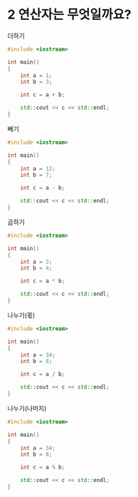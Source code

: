 2 연산자는 무엇일까요?
================
더하기
```cpp
#include <iostream>

int main()
{
    int a = 1;
    int b = 3;

    int c = a + b;

    std::cout << c << std::endl;
}
```
빼기
```cpp
#include <iostream>

int main()
{
    int a = 12;
    int b = 7;

    int c = a - b;

    std::cout << c << std::endl;
}
```
곱하기
```cpp
#include <iostream>

int main()
{
    int a = 3;
    int b = 4;

    int c = a * b;

    std::cout << c << std::endl;
}
```
나누기(몫)
```cpp
#include <iostream>

int main()
{
    int a = 34;
    int b = 8;

    int c = a / b;

    std::cout << c << std::endl;
}
```
나누기(나머지)
```cpp
#include <iostream>

int main()
{
    int a = 34;
    int b = 8;

    int c = a % b;

    std::cout << c << std::endl;
}
```